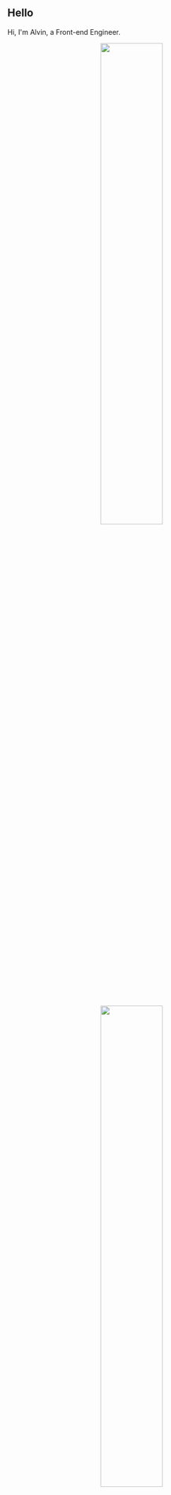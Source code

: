 ## Hello
Hi, I'm Alvin, a Front-end Engineer.

<p align="center">
  <img height="50%" width="auto" src ="https://github-readme-stats.vercel.app/api?username=achen718&show_icons=true&count_private=true&theme=dracula&hide_border=true&hide=issues,contribs&bg_color=00000000">
  <img height="50%" width="auto" src ="https://github-readme-stats.vercel.app/api/top-langs/?username=achen718&layout=compact&hide_border=true&theme=dracula&bg_color=00000000&langs_count=6&hide=jupyter%20notebook,tex,css,php&exclude_repo=Pacman-AI">

  <!--START_SECTION:waka-->

```txt
TypeScript   32 hrs 36 mins  ███████████████████████▒░   93.65 %
JSON         49 mins         ▓░░░░░░░░░░░░░░░░░░░░░░░░   02.36 %
Other        27 mins         ▒░░░░░░░░░░░░░░░░░░░░░░░░   01.30 %
Bash         20 mins         ▒░░░░░░░░░░░░░░░░░░░░░░░░   00.96 %
Git Config   11 mins         ░░░░░░░░░░░░░░░░░░░░░░░░░   00.55 %
```

<!--END_SECTION:waka-->
  <br>
  <br>
</p>
